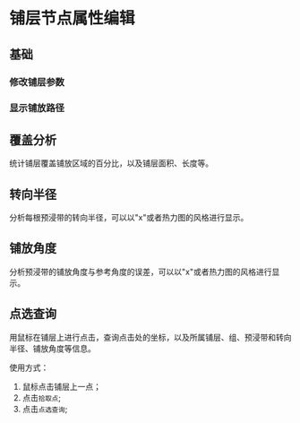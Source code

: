 # 铺层节点属性编辑

## 基础

### 修改铺层参数

### 显示铺放路径

## 覆盖分析

统计铺层覆盖铺放区域的百分比，以及铺层面积、长度等。

## 转向半径

分析每根预浸带的转向半径，可以以"x"或者热力图的风格进行显示。

## 铺放角度

分析预浸带的铺放角度与参考角度的误差，可以以"x"或者热力图的风格进行显示。

## 点选查询

用鼠标在铺层上进行点击，查询点击处的坐标，以及所属铺层、组、预浸带和转向半径、铺放角度等信息。

使用方式：

1. 鼠标点击铺层上一点；
2. 点击`拾取点`;
3. 点击`点选查询`;


